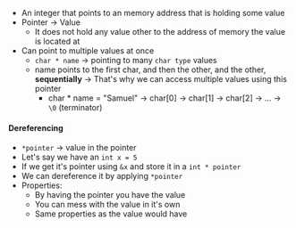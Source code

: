 - An integer that points to an memory address that is holding some value
- Pointer -> Value 
	- It does not hold any value other to the address of memory the value is located at
- Can point to multiple values at once
	- `char * name` -> pointing to many `char type` values
	- name points to the first char, and then the other, and the other, **sequentially** -> That's why we can access multiple values using this pointer
		- char * name = "Samuel" -> char[0] -> char[1] -> char[2] -> ... -> `\0` (terminator)

#### Dereferencing
- `*pointer` -> value in the pointer
- Let's say we have an `int x = 5`
- If we get it's pointer using `&x` and store it in a `int * pointer`
- We can dereference it by applying `*pointer`
- Properties:
	- By having the pointer you have the value
	- You can mess with the value in it's own
	- Same properties as the value would have
